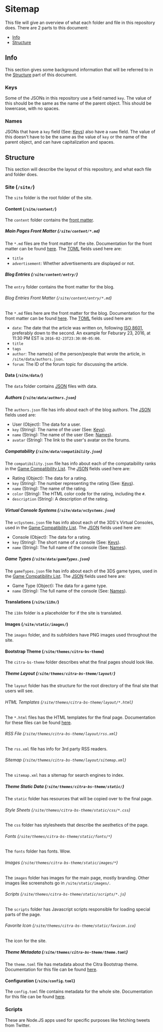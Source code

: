 # Sitemap
This file will give an overview of what each folder and file in this repository does. There are 2 parts to this document:
- [Info](#info)
- [Structure](#structure)

## Info

This section gives some background information that will be referred to in the [Structure](#structure) part of this document.

### Keys
Some of the JSONs in this repository use a field named `key`. The value of this should be the same as the name of the parent object. This should be lowercase, with no spaces.

### Names
JSONs that have a `key` field (See: [Keys](#keys)) also have a `name` field. The value of this doesn't have to be the same as the value of `key` or the name of the parent object, and can have capitalization and spaces.

## Structure
This section will describe the layout of this repository, and what each file and folder does.

### Site (`/site/`)
The `site` folder is the root folder of the site.

#### Content (`/site/content/`)
The `content` folder contains the [front matter](https://gohugo.io/content/front-matter/).

##### Main Pages Front Matter (`/site/content/*.md`)
The `*.md` files are the front matter of the site. Documentation for the front matter can be found [here](https://gohugo.io/content/front-matter/). The [TOML](https://github.com/toml-lang/toml) fields used here are:
- `title`
- `advertisement`: Whether advertisements are displayed or not.

##### Blog Entries (`/site/content/entry/`)
The `entry` folder contains the front matter for the blog.

###### Blog Entries Front Matter (`/site/content/entry/*.md`)
The `*.md` files here are the front matter for the blog. Documentation for the front matter can be found [here](https://gohugo.io/content/front-matter/). The [TOML](https://github.com/toml-lang/toml) fields used here are:
- `date`: The date that the article was written on, following [ISO 8601](https://en.wikipedia.org/wiki/ISO_8601), preferably down to the second. An example for Feburary 23, 2016, at 11:30 PM EST is `2016-02-23T23:30:00-05:00`.
- `title`
- `tags`
- `author`: The name(s) of the person/people that wrote the article, in `/site/data/authors.json`.
- `forum`: The ID of the forum topic for discussing the article.

#### Data (`/site/data/`)
The `data` folder contains [JSON](http://www.json.org/) files with data.

##### Authors (`/site/data/authors.json`)
The `authors.json` file has info about each of the blog authors. The [JSON](http://www.json.org/) fields used are:
- User (Object): The data for a user.
 - `key` (String): The name of the user (See: [Keys](#keys)).
 - `name` (String): The name of the user (See: [Names](#names)).
 - `avatar` (String): The link to the user's avatar on the forums.

##### Compatability (`/site/data/compatibility.json`)
The `compatibility.json` file has info about each of the compataibility ranks in the [Game Compatibility List](https://citra-emu.org/game/). The [JSON](http://www.json.org/) fields used here are:
- Rating (Object): The data for a rating.
 - `key` (String): The number representing the rating (See: [Keys](#keys)).
 - `name` (String): The name of the rating.
 - `color` (String): The HTML color code for the rating, including the `#`.
 - `description` (String): A description of the rating.

##### Virtual Console Systems (`/site/data/vcSystems.json`)
The `vcSystems.json` file has info about each of the 3DS's Virtual Consoles, used in the [Game Compatibility List](https://citra-emu.org/game/). The [JSON](http://www.json.org/) fields used here are:
- Console (Object): The data for a rating.
 - `key` (String): The short name of a console (See: [Keys](#keys)).
 - `name` (String): The full name of the console (See: [Names](#names)).

##### Game Types (`/site/data/gameTypes.json`)
The `gameTypes.json` file has info about each of the 3DS game types, used in the [Game Compatibility List](https://citra-emu.org/game/). The [JSON](http://www.json.org/) fields used here are:
 - Game Type (Object): The data for a game type.
 - `name` (String): The full name of the console (See: [Names](#names)).

#### Translations (`/site/i18n/`)
The `i18n` folder is a placeholder for if the site is translated.

#### Images (`/site/static/images/`)
The `images` folder, and its subfolders have PNG images used throughout the site.

#### Bootstrap Theme (`/site/themes/citra-bs-theme`)
The `citra-bs-theme` folder describes what the final pages should look like.

##### Theme Layout (`/site/themes/citra-bs-theme/layout/`)
The `layout` folder has the structure for the root directory of the final site that users will see.

###### HTML Templates (`/site/themes/citra-bs-theme/layout/*.html`)
The `*.html` files has the HTML templates for the final page. Documentation for these files can be found [here](https://gohugo.io/templates/list).

###### RSS File (`/site/themes/citra-bs-theme/layout/rss.xml`)
The `rss.xml` file has info for 3rd party RSS readers.

###### Sitemap (`/site/themes/citra-bs-theme/layout/sitemap.xml`)
The `sitemap.xml` has a sitemap for search engines to index.

##### Theme Static Data (`/site/themes/citra-bs-theme/static/`)
The `static` folder has resources that will be copied over to the final page.

###### Style Sheets (`/site/themes/citra-bs-theme/static/css/*.css`)
The `css` folder has stylesheets that describe the aesthetics of the page.

###### Fonts (`/site/themes/citra-bs-theme/static/fonts/*`)
The `fonts` folder has fonts. Wow.

###### Images (`/site/themes/citra-bs-theme/static/images/*`)
The `images` folder has images for the main page, mostly branding. Other images like screenshots go in `/site/static/images/`.

###### Scripts (`/site/themes/citra-bs-theme/static/scripts/*.js`)
The `scripts` folder has Javascript scripts responsible for loading special parts of the page.

###### Favorite Icon (`/site/themes/citra-bs-theme/static/favicon.ico`)
The icon for the site.

##### Theme Metadata (`/site/themes/citra-bs-theme/theme.toml`)
The `theme.toml` file has metadata about the Citra Bootstrap theme. Documentation for this file can be found [here](https://gohugo.io/overview/configuration/).

#### Configuration (`/site/config.toml`)
The `config.toml` file contains metadata for the whole site. Documentation for this file can be found [here](https://gohugo.io/overview/configuration/).

### Scripts
These are Node.JS apps used for specific purposes like fetching tweets from Twitter.
